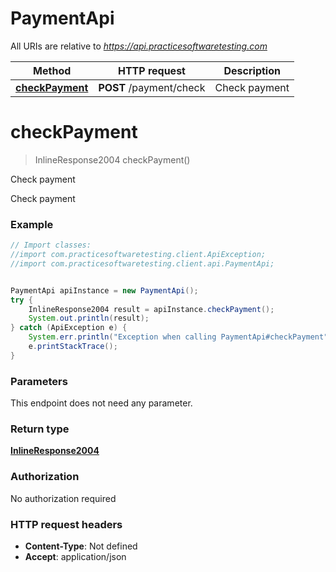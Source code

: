 # PaymentApi

All URIs are relative to *https://api.practicesoftwaretesting.com*

Method | HTTP request | Description
------------- | ------------- | -------------
[**checkPayment**](PaymentApi.md#checkPayment) | **POST** /payment/check | Check payment

<a name="checkPayment"></a>
# **checkPayment**
> InlineResponse2004 checkPayment()

Check payment

Check payment

### Example
```java
// Import classes:
//import com.practicesoftwaretesting.client.ApiException;
//import com.practicesoftwaretesting.client.api.PaymentApi;


PaymentApi apiInstance = new PaymentApi();
try {
    InlineResponse2004 result = apiInstance.checkPayment();
    System.out.println(result);
} catch (ApiException e) {
    System.err.println("Exception when calling PaymentApi#checkPayment");
    e.printStackTrace();
}
```

### Parameters
This endpoint does not need any parameter.

### Return type

[**InlineResponse2004**](InlineResponse2004.md)

### Authorization

No authorization required

### HTTP request headers

 - **Content-Type**: Not defined
 - **Accept**: application/json

